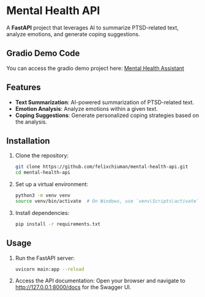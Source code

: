 # Mental Health API

A **FastAPI** project that leverages AI to summarize PTSD-related text, analyze emotions, and generate coping suggestions.

## Gradio Demo Code
You can access the gradio demo project here: [Mental Health Assistant](https://github.com/felixchiuman/mental-health-assistant)

## Features

- **Text Summarization**: AI-powered summarization of PTSD-related text.
- **Emotion Analysis**: Analyze emotions within a given text.
- **Coping Suggestions**: Generate personalized coping strategies based on the analysis.

## Installation

1. Clone the repository:
   ```bash
   git clone https://github.com/felixchiuman/mental-health-api.git
   cd mental-health-api

2. Set up a virtual environment:
   ```bash
   python3 -m venv venv
   source venv/bin/activate  # On Windows, use `venv\Scripts\activate`

3. Install dependencies:
   ```bash
   pip install -r requirements.txt

## Usage
1. Run the FastAPI server:
   ```bash
   uvicorn main:app --reload

2. Access the API documentation:
   Open your browser and navigate to http://127.0.0.1:8000/docs for the Swagger UI.
